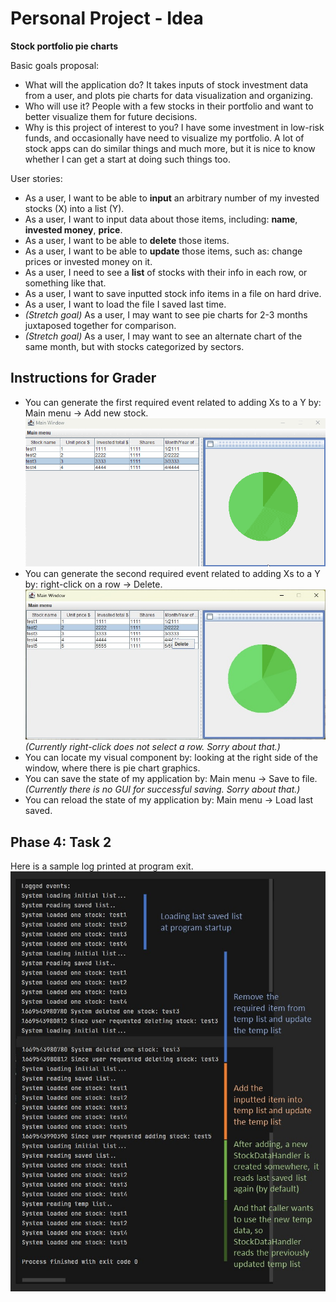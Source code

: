 # Personal Project - Idea

**Stock portfolio pie charts**

Basic goals proposal:
- What will the application do? It takes inputs of stock investment data from a user, and plots pie charts for data visualization and organizing.
- Who will use it? People with a few stocks in their portfolio and want to better visualize them for future decisions.
- Why is this project of interest to you? I have some investment in low-risk funds, and occasionally have need to visualize my portfolio. A lot of stock apps can do similar things and much more, but it is nice to know whether I can get a start at doing such things too.

User stories:
- As a user, I want to be able to **input** an arbitrary number of my invested stocks (X) into a list (Y).
- As a user, I want to input data about those items, including: **name**, **invested money**, **price**.
- As a user, I want to be able to **delete** those items.
- As a user, I want to be able to **update** those items, such as: change prices or invested money on it.
- As a user, I need to see a **list** of stocks with their info in each row, or something like that.
- As a user, I want to save inputted stock info items in a file on hard drive.
- As a user, I want to load the file I saved last time.
- *(Stretch goal)* As a user, I may want to see pie charts for 2-3 months juxtaposed together for comparison.
- *(Stretch goal)* As a user, I may want to see an alternate chart of the same month, but with stocks categorized by sectors.

## Instructions for Grader
- You can generate the first required event related to adding Xs to a Y by: Main menu -> Add new stock.<br>![image01](imgs/GradeCriteria01.gif)
- You can generate the second required event related to adding Xs to a Y by: right-click on a row -> Delete. <br>![image02](imgs/GradeCriteria02.jpg) <br>*(Currently right-click does not select a row. Sorry about that.)*
- You can locate my visual component by: looking at the right side of the window, where there is pie chart graphics.
- You can save the state of my application by: Main menu -> Save to file.<br>*(Currently there is no GUI for successful saving. Sorry about that.)*
- You can reload the state of my application by: Main menu -> Load last saved.

## Phase 4: Task 2
Here is a sample log printed at program exit.
<br>![image01](imgs/P4_sampleLog.jpg)